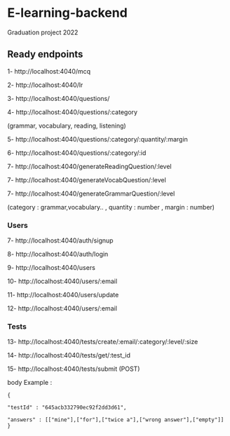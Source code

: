 # E-learning-backend

Graduation project 2022

## Ready endpoints

1- http://localhost:4040/mcq

2- http://localhost:4040/lr

3- http://localhost:4040/questions/

4- http://localhost:4040/questions/:category

(grammar, vocabulary, reading, listening)

5- http://localhost:4040/questions/:category/:quantity/:margin

6- http://localhost:4040/questions/:category/:id

7- http://localhost:4040/generateReadingQuestion/:level

7- http://localhost:4040/generateVocabQuestion/:level

7- http://localhost:4040/generateGrammarQuestion/:level

(category : grammar,vocabulary.. , quantity : number , margin : number)

### Users

7- http://localhost:4040/auth/signup

8- http://localhost:4040/auth/login

9- http://localhost:4040/users

10- http://localhost:4040/users/:email

11- http://localhost:4040/users/update

12- http://localhost:4040/users/:email

### Tests
13- http://localhost:4040/tests/create/:email/:category/:level/:size

14- http://localhost:4040/tests/get/:test_id

15- http://localhost:4040/tests/submit (POST)

body Example :

    {

    "testId" : "645acb332790ec92f2dd3d61",

    "answers" : [["mine"],["for"],["twice a"],["wrong answer"],["empty"]] 
    }

